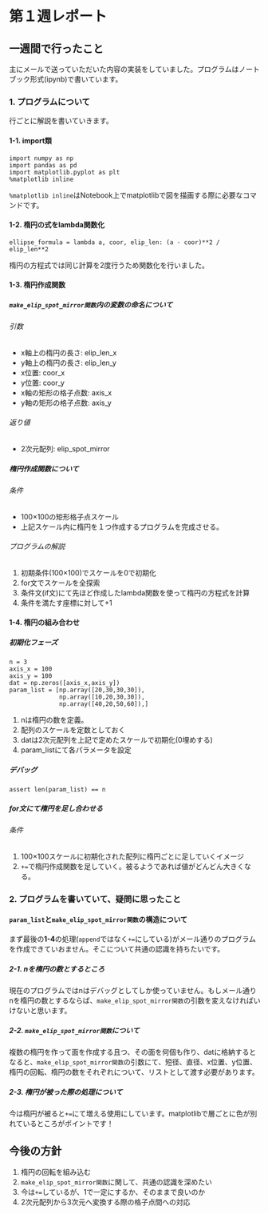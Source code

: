 # 第１週レポート

## 一週間で行ったこと
主にメールで送っていただいた内容の実装をしていました。プログラムはノートブック形式(ipynb)で書いています。

### 1. プログラムについて
行ごとに解説を書いていきます。

#### 1-1. import類

```python: import.py
import numpy as np
import pandas as pd
import matplotlib.pyplot as plt
%matplotlib inline
```

`%matplotlib inline`はNotebook上でmatplotlibで図を描画する際に必要なコマンドです。

#### 1-2. 楕円の式をlambda関数化

```python: lambda.py
ellipse_formula = lambda a, coor, elip_len: (a - coor)**2 / elip_len**2
```

楕円の方程式では同じ計算を2度行うため関数化を行いました。

#### 1-3. 楕円作成関数
##### `make_elip_spot_mirror関数`内の変数の命名について

###### 引数
- x軸上の楕円の長さ: elip_len_x
- y軸上の楕円の長さ: elip_len_y
- x位置: coor_x
- y位置: coor_y
- x軸の矩形の格子点数: axis_x
- y軸の矩形の格子点数: axis_y

###### 返り値
- 2次元配列: elip_spot_mirror

##### 楕円作成関数について
###### 条件
- 100×100の矩形格子点スケール
- 上記スケール内に楕円を１つ作成するプログラムを完成させる。

###### プログラムの解説
1. 初期条件(100×100)でスケールを0で初期化
2. for文でスケールを全探索
3. 条件文(if文)にて先ほど作成したlambda関数を使って楕円の方程式を計算
4. 条件を満たす座標に対して+1

#### 1-4. 楕円の組み合わせ

##### 初期化フェーズ
```python: kumiawaseru.py
n = 3
axis_x = 100
axis_y = 100
dat = np.zeros([axis_x,axis_y])
param_list = [np.array([20,30,30,30]),
              np.array([10,20,30,30]),
              np.array([40,20,50,60]),]
```

1. nは楕円の数を定義。
2. 配列のスケールを定数としておく
3. datは2次元配列を上記で定めたスケールで初期化(0埋めする)
4. param_listにて各パラメータを設定

##### デバッグ
```python: debug.py
assert len(param_list) == n
```

##### for文にて楕円を足し合わせる
###### 条件
1. 100×100スケールに初期化された配列に楕円ごとに足していくイメージ
2. `+=`で楕円作成関数を足していく。被るようであれば値がどんどん大きくなる。


### 2. プログラムを書いていて、疑問に思ったこと
#### `param_list`と`make_elip_spot_mirror関数`の構造について
まず最後の**1-4**の処理(`append`ではなく`+=`にしている)がメール通りのプログラムを作成できていおません。そこについて共通の認識を持ちたいです。

##### 2-1. nを楕円の数とするところ
現在のプログラムではnはデバッグとしてしか使っていません。もしメール通りnを楕円の数とするならば、`make_elip_spot_mirror関数`の引数を変えなければいけないと思います。

##### 2-2. `make_elip_spot_mirror関数`について
複数の楕円を作って面を作成する且つ、その面を何個も作り、datに格納するとなると、`make_elip_spot_mirror関数`の引数にて、短径、直径、x位置、y位置、楕円の回転、楕円の数をそれぞれについて、リストとして渡す必要があります。

##### 2-3. 楕円が被った際の処理について
今は楕円が被ると`+=`にて増える使用にしています。matplotlibで層ごとに色が別れているところがポイントです！

## 今後の方針
1. 楕円の回転を組み込む
2. `make_elip_spot_mirror関数`に関して、共通の認識を深めたい
3. 今は`+=`しているが、1で一定にするか、そのままで良いのか
4. 2次元配列から3次元へ変換する際の格子点間への対応
